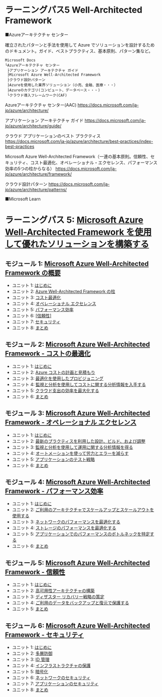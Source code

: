# ラーニングパス5 Well-Architected Framework

■Azureアーキテクチャ センター

確立されたパターンと手法を使用して Azure でソリューションを設計するためのドキュメント。ガイド、ベストプラクティス、基本原則、パターン集など。

```
Microsoft Docs
└Azureアーキテクチャ センター
 ├アプリケーション アーキテクチャ ガイド
 ├Microsoft Azure Well-Architected Framework
 ├クラウド設計パターン
 ├Azureを使用した業界ソリューション（小売、金融、医療・・・）
 ├Azureのカテゴリ(コンピュート、データベース・・・)
 └クラウド導入フレームワーク(CAF)
```

Azureアーキテクチャ センター(AAC)
https://docs.microsoft.com/ja-jp/azure/architecture/

アプリケーション アーキテクチャ ガイド
https://docs.microsoft.com/ja-jp/azure/architecture/guide/

クラウド アプリケーションのベスト プラクティス
https://docs.microsoft.com/ja-jp/azure/architecture/best-practices/index-best-practices

Microsoft Azure Well-Architected Framework（一連の基本原則。信頼性、セキュリティ、コスト最適化、オペレーショナル・エクセレンス、パフォーマンス効率の5つの柱からなる）
https://docs.microsoft.com/ja-jp/azure/architecture/framework/

クラウド設計パターン
https://docs.microsoft.com/ja-jp/azure/architecture/patterns/

■Microsoft Learn

# ラーニングパス 5: [Microsoft Azure Well-Architected Framework を使用して優れたソリューションを構築する](https://docs.microsoft.com/ja-jp/learn/paths/azure-well-architected-framework/)
## モジュール 1: [Microsoft Azure Well-Architected Framework の概要](https://docs.microsoft.com/ja-jp/learn/modules/azure-well-architected-introduction/)
- ユニット 1: [はじめに](https://docs.microsoft.com/ja-jp/learn/modules/azure-well-architected-introduction/1-introduction)
- ユニット 2: [Azure Well-Architected Framework の柱](https://docs.microsoft.com/ja-jp/learn/modules/azure-well-architected-introduction/2-pillars)
- ユニット 3: [コスト最適化](https://docs.microsoft.com/ja-jp/learn/modules/azure-well-architected-introduction/3-cost-optimization)
- ユニット 4: [オペレーショナル エクセレンス](https://docs.microsoft.com/ja-jp/learn/modules/azure-well-architected-introduction/4-operational-excellence)
- ユニット 5: [パフォーマンス効率](https://docs.microsoft.com/ja-jp/learn/modules/azure-well-architected-introduction/5-performance-efficiency)
- ユニット 6: [[信頼性]](https://docs.microsoft.com/ja-jp/learn/modules/azure-well-architected-introduction/6-reliability)
- ユニット 7: [セキュリティ](https://docs.microsoft.com/ja-jp/learn/modules/azure-well-architected-introduction/7-security)
- ユニット 8: [まとめ](https://docs.microsoft.com/ja-jp/learn/modules/azure-well-architected-introduction/8-summary)
## モジュール 2: [Microsoft Azure Well-Architected Framework - コストの最適化](https://docs.microsoft.com/ja-jp/learn/modules/azure-well-architected-cost-optimization/)
- ユニット 1: [はじめに](https://docs.microsoft.com/ja-jp/learn/modules/azure-well-architected-cost-optimization/1-introduction)
- ユニット 2: [Azure コストの計画と見積もり](https://docs.microsoft.com/ja-jp/learn/modules/azure-well-architected-cost-optimization/2-plan-estimate-costs)
- ユニット 3: [最適化を使用したプロビジョニング](https://docs.microsoft.com/ja-jp/learn/modules/azure-well-architected-cost-optimization/3-provision-with-optimization)
- ユニット 4: [監視と分析を使用してコストに関する分析情報を入手する](https://docs.microsoft.com/ja-jp/learn/modules/azure-well-architected-cost-optimization/4-use-monitoring-and-analytics-to-gain-cost-insights)
- ユニット 5: [クラウド支出の効率を最大化する](https://docs.microsoft.com/ja-jp/learn/modules/azure-well-architected-cost-optimization/5-maximize-efficiency-of-cloud-spend)
- ユニット 6: [まとめ](https://docs.microsoft.com/ja-jp/learn/modules/azure-well-architected-cost-optimization/6-summary)
## モジュール 3: [Microsoft Azure Well-Architected Framework - オペレーショナル エクセレンス](https://docs.microsoft.com/ja-jp/learn/modules/azure-well-architected-operational-excellence/)
- ユニット 1: [はじめに](https://docs.microsoft.com/ja-jp/learn/modules/azure-well-architected-operational-excellence/1-introduction)
- ユニット 2: [最新のプラクティスを利用した設計、ビルド、および調整](https://docs.microsoft.com/ja-jp/learn/modules/azure-well-architected-operational-excellence/2-design-build-orchestrate)
- ユニット 3: [監視と分析を使用して運用に関する分析情報を得る](https://docs.microsoft.com/ja-jp/learn/modules/azure-well-architected-operational-excellence/3-use-monitoring-and-analytics-to-gain-operational-insights)
- ユニット 4: [オートメーションを使って労力とエラーを減らす](https://docs.microsoft.com/ja-jp/learn/modules/azure-well-architected-operational-excellence/4-use-automation-to-reduce-effort-and-error)
- ユニット 5: [アプリケーションのテスト戦略](https://docs.microsoft.com/ja-jp/learn/modules/azure-well-architected-operational-excellence/5-test-strategies)
- ユニット 6: [まとめ](https://docs.microsoft.com/ja-jp/learn/modules/azure-well-architected-operational-excellence/6-summary)
## モジュール 4: [Microsoft Azure Well-Architected Framework - パフォーマンス効率](https://docs.microsoft.com/ja-jp/learn/modules/azure-well-architected-performance-efficiency/)
- ユニット 1: [はじめに](https://docs.microsoft.com/ja-jp/learn/modules/azure-well-architected-performance-efficiency/1-introduction)
- ユニット 2: [ご利用のアーキテクチャでスケールアップとスケールアウトを使用する](https://docs.microsoft.com/ja-jp/learn/modules/azure-well-architected-performance-efficiency/2-scaling-up-and-scaling-out)
- ユニット 3: [ネットワークのパフォーマンスを最適化する](https://docs.microsoft.com/ja-jp/learn/modules/azure-well-architected-performance-efficiency/3-optimize-network-performance)
- ユニット 4: [ストレージのパフォーマンスを最適化する](https://docs.microsoft.com/ja-jp/learn/modules/azure-well-architected-performance-efficiency/4-optimize-storage-performance)
- ユニット 5: [アプリケーションでのパフォーマンスのボトルネックを特定する](https://docs.microsoft.com/ja-jp/learn/modules/azure-well-architected-performance-efficiency/5-identify-performance-bottlenecks-in-your-application)
- ユニット 6: [まとめ](https://docs.microsoft.com/ja-jp/learn/modules/azure-well-architected-performance-efficiency/6-summary)
## モジュール 5: [Microsoft Azure Well-Architected Framework - 信頼性](https://docs.microsoft.com/ja-jp/learn/modules/azure-well-architected-reliability/)
- ユニット 1: [はじめに](https://docs.microsoft.com/ja-jp/learn/modules/azure-well-architected-reliability/1-introduction)
- ユニット 2: [高可用性アーキテクチャの構築](https://docs.microsoft.com/ja-jp/learn/modules/azure-well-architected-reliability/2-high-availability)
- ユニット 3: [ディザスター リカバリー戦略の策定](https://docs.microsoft.com/ja-jp/learn/modules/azure-well-architected-reliability/3-disaster-recovery)
- ユニット 4: [ご利用のデータをバックアップと復元で保護する](https://docs.microsoft.com/ja-jp/learn/modules/azure-well-architected-reliability/4-backup-restore)
- ユニット 5: [まとめ](https://docs.microsoft.com/ja-jp/learn/modules/azure-well-architected-reliability/5-summary)
## モジュール 6: [Microsoft Azure Well-Architected Framework - セキュリティ](https://docs.microsoft.com/ja-jp/learn/modules/azure-well-architected-security/)
- ユニット 1: [はじめに](https://docs.microsoft.com/ja-jp/learn/modules/azure-well-architected-security/1-introduction)
- ユニット 2: [多層防御](https://docs.microsoft.com/ja-jp/learn/modules/azure-well-architected-security/2-defense-in-depth)
- ユニット 3: [ID 管理](https://docs.microsoft.com/ja-jp/learn/modules/azure-well-architected-security/3-identity-management)
- ユニット 4: [インフラストラクチャの保護](https://docs.microsoft.com/ja-jp/learn/modules/azure-well-architected-security/4-infrastructure-protection)
- ユニット 5: [暗号化](https://docs.microsoft.com/ja-jp/learn/modules/azure-well-architected-security/5-encryption)
- ユニット 6: [ネットワークのセキュリティ](https://docs.microsoft.com/ja-jp/learn/modules/azure-well-architected-security/6-network-security)
- ユニット 7: [アプリケーションのセキュリティ](https://docs.microsoft.com/ja-jp/learn/modules/azure-well-architected-security/7-application-security)
- ユニット 8: [まとめ](https://docs.microsoft.com/ja-jp/learn/modules/azure-well-architected-security/8-summary)
